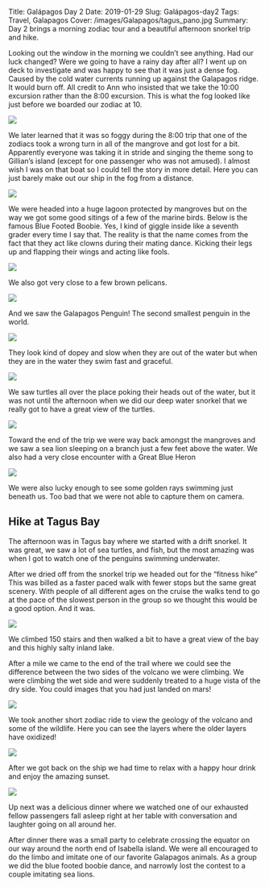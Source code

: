Title: Galápagos Day 2
Date: 2019-01-29
Slug: Galápagos-day2
Tags: Travel, Galapagos
Cover: /images/Galapagos/tagus_pano.jpg
Summary: Day 2 brings a morning zodiac tour and a beautiful afternoon snorkel trip and hike.

Looking out the window in the morning we couldn’t see anything.  Had our luck changed?  Were we going to have a rainy day after all?  I went up on deck to investigate and was happy to see that it was just a dense fog.  Caused by the cold water currents running up against the Galapagos ridge.  It would burn off.  All credit to Ann who insisted that we take the 10:00 excursion rather than the 8:00 excursion.  This is what the fog looked like just before we boarded our zodiac at 10.

![](/images/Galapagos/morning_fog.jpg)

We later learned that it was so foggy during the 8:00 trip that one of the zodiacs took a wrong turn in all of the mangrove and got lost for a bit.  Apparently everyone was taking it in stride and singing the theme song to Gillian’s island (except for one passenger who was not amused). I almost wish I was on that boat so I could tell the story in more detail.  Here you can just barely make out our ship in the fog from a distance.

![](/images/Galapagos/foggy_expedition.jpg)

We were headed into a huge lagoon protected by mangroves but on the way we got some good sitings of a few of the marine birds.  Below is the famous Blue Footed Boobie.  Yes, I kind of giggle inside like a seventh grader every time I say that.  The reality is that the name comes from the fact that they act like clowns during their mating dance.  Kicking their legs up and flapping their wings and acting like fools.

![](/images/Galapagos/blue_footed_boobie.jpg)

We also got very close to a few brown pelicans.

![](/images/Galapagos/flying_pelican.jpg)

And we saw the Galapagos Penguin!  The second smallest penguin in the world.

![](/images/Galapagos/sitting_penguin.jpg)

They look kind of dopey and slow when they are out of the water but when they are in the water they swim fast and graceful.

![](/images/Galapagos/swimming_penguin.jpg)

We saw turtles all over the place poking their heads out of the water, but it was not until the afternoon when we did our deep water snorkel that we really got to have a great view of the turtles.

![](/images/Galapagos/turtle.jpg)

Toward the end of the trip we were way back amongst the mangroves and we saw a sea lion sleeping on a branch just a few feet above the water.  We also had a very close encounter with a Great Blue Heron

![](/images/Galapagos/blue_heron.jpg)

We were also lucky enough to see some golden rays swimming just beneath us. Too bad that we were not able to capture them on camera.

## Hike at Tagus Bay

The afternoon was in Tagus bay where we started with a drift snorkel. It was great, we saw a lot of sea turtles, and fish, but the most amazing was when I got to watch one of the penguins swimming underwater.

After we dried off from the snorkel trip we headed out for the “fitness hike” This was billed as a faster paced walk with fewer stops but the same great scenery.  With people of all different ages on the cruise the walks tend to go at the pace of the slowest person in the group so we thought this would be a good option.  And it was.

![](/images/Galapagos/tagus_bay.jpg)

We climbed 150 stairs and then walked a bit to have a great view of the bay and this highly salty inland lake.

After a mile we came to the end of the trail where we could see the difference between the two sides of the volcano we were climbing.  We were climbing the wet side and were suddenly treated to a huge vista of the dry side.  You could images that you had just landed on mars!

![](/images/Galapagos/hike_view.jpg)

We took another short zodiac ride to view the geology of the volcano and some of the wildlife.  Here you can see the layers where the older layers have oxidized!

![](/images/Galapagos/volcanic_layers.jpg)

After we got back on the ship we had time to relax with a happy hour drink and enjoy the amazing sunset.

![](/images/Galapagos/tagus_sunset.jpg)

Up next was a delicious dinner where we watched one of our exhausted fellow passengers fall asleep right at her table with conversation and laughter going on all around her.  

After dinner there was a small party to celebrate crossing the equator on our way around the north end of Isabella island.  We were all encouraged to do the limbo and imitate one of our favorite Galapagos animals.  As a group we did the blue footed boobie dance, and narrowly lost the contest to a couple imitating sea lions.
